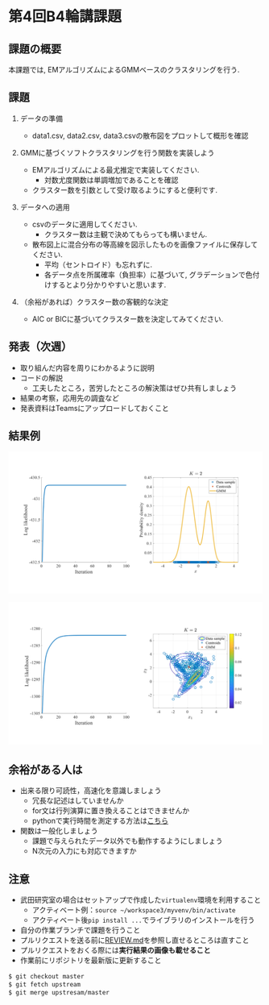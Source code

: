 # 第4回B4輪講課題

## 課題の概要

本課題では, EMアルゴリズムによるGMMベースのクラスタリングを行う.

## 課題

1. データの準備
   - data1.csv, data2.csv, data3.csvの散布図をプロットして概形を確認

2. GMMに基づくソフトクラスタリングを行う関数を実装しよう
   - EMアルゴリズムによる最尤推定で実装してください.
     - 対数尤度関数は単調増加であることを確認
   - クラスター数を引数として受け取るようにすると便利です.

3. データへの適用
   - csvのデータに適用してください.
     - クラスター数は主観で決めてもらっても構いません.
   - 散布図上に混合分布の等高線を図示したものを画像ファイルに保存してください.
     - 平均（セントロイド）も忘れずに.
     - 各データ点を所属確率（負担率）に基づいて, グラデーションで色付けするとより分かりやすいと思います.

4. （余裕があれば）クラスター数の客観的な決定
   - AIC or BICに基づいてクラスター数を決定してみてください.
   

## 発表（次週）
   - 取り組んだ内容を周りにわかるように説明
   - コードの解説
     - 工夫したところ，苦労したところの解決策はぜひ共有しましょう
   - 結果の考察，応用先の調査など
   - 発表資料はTeamsにアップロードしておくこと

## 結果例

![result1](./figs/result1.png)

![result2](./figs/result2.png)

## 余裕がある人は

- 出来る限り可読性，高速化を意識しましょう
  - 冗長な記述はしていませんか
  - for文は行列演算に置き換えることはできませんか
  - pythonで実行時間を測定する方法は[こちら](http://st-hakky.hatenablog.com/entry/2018/01/26/214255)
- 関数は一般化しましょう
  - 課題で与えられたデータ以外でも動作するようにしましょう
  - N次元の入力にも対応できますか


## 注意

- 武田研究室の場合はセットアップで作成した`virtualenv`環境を利用すること
  - アクティベート例：`source ~/workspace3/myvenv/bin/activate`
  - アクティベート後`pip install ...`でライブラリのインストールを行う
- 自分の作業ブランチで課題を行うこと
- プルリクエストを送る前に[REVIEW.md](https://github.com/TakedaLab/B4Lecture/blob/master/REVIEW.md)を参照し直せるところは直すこと
- プルリクエストをおくる際には**実行結果の画像も載せること**
- 作業前にリポジトリを最新版に更新すること

```
$ git checkout master
$ git fetch upstream
$ git merge upstresam/master
```
